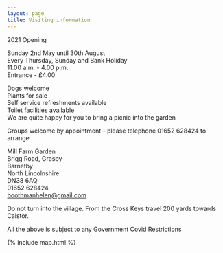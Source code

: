 ```yaml
---
layout: page
title: Visiting information
---
```


2021 Opening

Sunday 2nd May until 30th August<br/>
Every Thursday, Sunday and Bank Holiday<br/>
11.00 a.m. - 4.00 p.m.<br/>
Entrance - £4.00<br/>
  
Dogs welcome<br/>
Plants for sale  
Self service refreshments available  
Toilet facilities available  
We are quite happy for you to bring a picnic into the garden

Groups welcome by appointment - please telephone 01652 628424 to arrange

Mill Farm Garden<br/>
Brigg Road, Grasby<br/>
Barnetby<br/>
North Lincolnshire<br/>
DN38 6AQ<br/>
01652 628424<br/>
boothmanhelen@gmail.com

Do not turn into the village.  From the Cross Keys travel 200 yards towards Caistor.

All the above is subject to any Government Covid Restrictions     

{% include map.html %}

